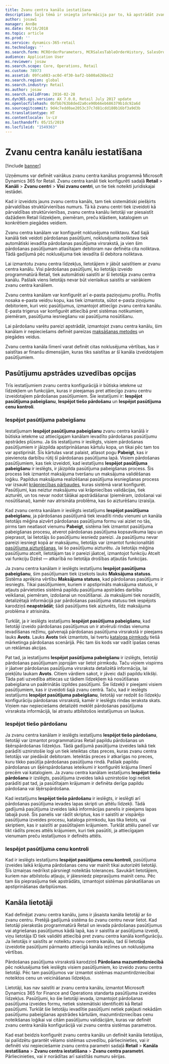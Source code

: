```yaml
---
title: Zvanu centra kanālu iestatīšana
description: Šajā tēmā ir sniegta informācija par to, kā apstrādāt zvanu centru pasūtījumus, izmantojot Microsoft Dynamics 365 for Retail.
author: josaw1
manager: AnnBe
ms.date: 04/16/2018
ms.topic: article
ms.prod: ''
ms.service: dynamics-365-retail
ms.technology: ''
ms.search.form: MCROrderParameters, MCRSalesTableOrderHistory, SalesOrderProcessingWorkspace
audience: Application User
ms.reviewer: josaw
ms.search.scope: Core, Operations, Retail
ms.custom: 78973
ms.assetid: 09fca083-ac0d-4f30-baf2-bb00a626be12
ms.search.region: global
ms.search.industry: Retail
ms.author: josaw
ms.search.validFrom: 2016-02-28
ms.dyn365.ops.version: AX 7.0.0, Retail July 2017 update
ms.openlocfilehash: 0bfbb763b8ded2a0ce90b66eb686379b1dc92a6d
ms.sourcegitcommit: 9d4c7edd0ae2053c37c7d81cdd180b16bf3a9d3b
ms.translationtype: HT
ms.contentlocale: lv-LV
ms.lasthandoff: 05/15/2019
ms.locfileid: "1549363"
---
```

# <a name="set-up-call-center-channels"></a>Zvanu centra kanālu iestatīšana

[!include [banner](includes/banner.md)]

Uzņēmums var definēt vairākus zvanu centra kanālus programmā Microsoft Dynamics 365 for Retail. Zvanu centra kanāli tiek konfigurēti sadaļā **Retail** \> **Kanāli** \> **Zvanu centri** \> **Visi zvanu centri**, un tie tiek noteikti juridiskajai iestādei.

Kad ir izveidots jauns zvanu centra kanāls, tam tiek sistemātiski piešķirts pārvaldības struktūrvienības numurs. Tā kā zvanu centri tiek izveidoti kā pārvaldības struktūrvienības, zvanu centra kanālu lietotāji var piesaistīt dažādiem Retail līdzekļiem, piemēram, preču klāstiem, katalogiem un konkrētiem piegādes veidiem.

Zvanu centra kanālam var konfigurēt noklusējuma noliktavu. Kad šajā kanālā tiek veidoti pārdošanas pasūtījumi, noklusējuma noliktava tiek automātiski ievadīta pārdošanas pasūtījuma virsrakstā, ja vien šim pārdošanas pasūtījumam atlasītajam debitoram nav definēta cita noliktava. Tādā gadījumā pēc noklusējuma tiek ievadīta šī debitora noliktava.

Lai izmantotu zvanu centra līdzekļus, lietotājiem ir jābūt saistītiem ar zvanu centra kanālu. Visi pārdošanas pasūtījumi, ko lietotājs izveido programmatūrā Retail, tiek automātiski saistīti ar šī lietotāja zvanu centra kanālu. Pašlaik viens lietotājs nevar būt vienlaikus saistīts ar vairākiem zvanu centra kanāliem.

Zvanu centra kanālam var konfigurēt arī e-pasta paziņojumu profilu. Profils nosaka e-pasta veidņu kopu, kas tiek izmantota, sūtot e-pasta ziņojumu debitoriem, kuri veic pasūtījumus, izmantojot attiecīgo zvanu centra kanālu. E-pasta trigerus var konfigurēt attiecībā pret sistēmas notikumiem, piemēram, pasūtījuma iesniegšanu vai pasūtījuma nosūtīšanu.

Lai pārdošanu varētu pareizi apstrādāt, izmantojot zvanu centra kanālu, šim kanālam ir nepieciešams definēt pareizas [maksāšanas metodes](https://docs.microsoft.com/dynamics365/unified-operations/retail/work-with-payments) un piegādes veidus.

Zvanu centra kanāla līmenī varat definēt citas noklusējuma vērtības, kas ir saistītas ar finanšu dimensijām, kuras tiks saistītas ar šī kanāla izveidotajiem pasūtījumiem.

## <a name="options-for-order-processing-behavior"></a>Pasūtījumu apstrādes uzvedības opcijas

Trīs iestatījumiem zvanu centra konfigurācijā ir būtiska ietekme uz līdzekļiem un funkcijām, kuras ir pieejamas pret attiecīgo zvanu centru izveidotajiem pārdošanas pasūtījumiem. Šie iestatījumi ir: **Iespējot pasūtījuma pabeigšanu**, **Iespējot tiešo pārdošanu** un **Iespējot pasūtījuma cenu kontroli**.

### <a name="enable-order-completion"></a>Iespējot pasūtījuma pabeigšanu

Iestatījumam **Iespējot pasūtījuma pabeigšanu** zvanu centra kanālā ir būtiska ietekme uz attiecīgajam kanālam ievadīto pārdošanas pasūtījumu apstrādes plūsmu. Ja šis iestatījums ir ieslēgts, visiem pārdošanas pasūtījumiem ir jāizpilda apstiprināšanas kārtulu kopa, un tikai pēc tam tos var apstiprināt. Šīs kārtulas varat palaist, atlasot pogu **Pabeigt**, kas ir pievienota darbību rūtij šī pārdošanas pasūtījuma lapā. Visiem pārdošanas pasūtījumiem, kas tiek izveidoti, kad iestatījums **Iespējot pasūtījuma pabeigšanu** ir ieslēgts, ir jāizpilda pasūtījuma pabeigšanas process. Šis process liek izmantot maksājuma tveršanu un maksājuma validēšanas loģiku. Papildus maksājuma realizēšanai pasūtījuma iesniegšanas process var izsaukt [krāpniecības pārbaudes](https://docs.microsoft.com/dynamics365/unified-operations/retail/set-up-fraud-alerts), kuras sistēmā varat konfigurēt. Pasūtījumi, kas neiztur maksājumu vai krāpniecības validācijas, tiek aizturēti, un tos nevar nodot tālākai apstrādāšanai (piemēram, izdošanai vai nosūtīšanai), kamēr nav atrisināta problēma, kas šo aizturēšanu izraisīja.

Kad zvanu centra kanālam ir ieslēgts iestatījums **Iespējot pasūtījuma pabeigšanu**, ja pārdošanas pasūtījumā tiek ievadīti rindu vienumi un kanāla lietotājs mēģina aizvērt pārdošanas pasūtījuma formu vai aiziet no tās, pirms tam neatlasot vienumu **Pabeigt**, sistēma liek izmantot pasūtījuma pabeigšanas procesu, atverot pārdošanas pasūtījuma kopsavilkuma lapu un pieprasot, lai lietotājs šo pasūtījumu iesniedz pareizi. Ja pasūtījumu nevar pareizi iesniegt kopā ar maksājumu, lietotājs var izmantot funkcionalitāti [pasūtījuma aizturēšanas](https://docs.microsoft.com/dynamics365/unified-operations/retail/work-with-order-holds), lai šo pasūtījumu aizturētu. Ja lietotājs mēģina pasūtījumu atcelt, lietotājam tas ir pareizi jāatceļ, izmantojot funkciju Atcelt vai funkciju Dzēst — atkarībā no lietotāja drošības atļautās funkcijas.

Ja zvanu centra kanālam ir ieslēgts iestatījums **Iespējot pasūtījuma pabeigšanu**, šim pasūtījumam tiek izsekots lauks **Maksājuma statuss**. Sistēma aprēķina vērtību **Maksājuma statuss**, kad pārdošanas pasūtījums ir iesniegts. Tikai pasūtījumiem, kuriem ir apstiprināts maksājuma statuss, ir atļauts pārvietoties sistēmā papildu pasūtījuma apstrādes darbību veikšanai, piemēram, izdošanai un nosūtīšanai. Ja maksājumi tiek noraidīti, detalizētajā informācijā par pārdošanas pasūtījuma statusu tiek iespējots karodziņš **neapstrādāt**; šādi pasūtījums tiek aizturēts, līdz maksājuma problēma ir atrisināta.

Turklāt, ja ir ieslēgts iestatījums **Iespējot pasūtījuma pabeigšanu**, kad lietotāji izveido pārdošanas pasūtījumus un ir atvēruši rindas vienuma ievadīšanas režīmu, galvenajā pārdošanas pasūtījuma virsrakstā ir pieejams lauks **Avots**. Lauks **Avots** tiek izmantots, lai tvertu [kataloga pirmkodu](https://docs.microsoft.com/dynamics365/unified-operations/retail/call-center-catalogs) tiešā mārketinga pārdošanas scenārijā. Pēc tam šis kods var vadīt īpašas cenas un reklāmas akcijas.

Pat tad, ja iestatījums **Iespējot pasūtījuma pabeigšanu** ir izslēgts, lietotāji pārdošanas pasūtījumam joprojām var lietot pirmkodu. Taču viņiem vispirms ir jāatver pārdošanas pasūtījuma virsraksta detalizētā informācija, lai piekļūtu laukam **Avots**. Citiem vārdiem sakot, ir jāveic daži papildu klikšķi. Tāda pati uzvedība attiecas uz tādiem līdzekļiem kā nosūtīšanas pabeigšana un paātrinātās izpildes pasūtījumi. Šie līdzekļi ir pieejami visiem pasūtījumiem, kas ir izveidoti šajā zvanu centrā. Taču, kad ir ieslēgts iestatījums **Iespējot pasūtījuma pabeigšanu**, lietotāji var redzēt šo līdzekļu konfigurāciju pārdošanas virsrakstā, kamēr ir ieslēgts rindas ieraksta skats. Viņiem nav nepieciešams detalizēti meklēt pārdošanas pasūtījuma virsraksta informācijā, lai atrastu atbilstošos iestatījumus un laukus.

### <a name="enable-direct-selling"></a>Iespējot tiešo pārdošanu

Ja zvanu centra kanālam ir ieslēgts iestatījums **Iespējot tiešo pārdošanu**, lietotāji var izmantot programmatūras Retail papildu pārdošanas un šķērspārdošanas līdzekļus. Tādā gadījumā pasūtījuma izveides laikā tiek parādīti uznirstošie logi un tiek ieteiktas citas preces, kuras zvanu centra lietotājs var piedāvāt debitoram. Ieteiktās preces ir atkarīgas no preces, kuru tikko pasūtīja pārdošanas pasūtījuma rindā. Pašlaik papildu pārdošanas un šķērspārdošanas ieteikumi ir konfigurēti krājuma līmenī precēm vai katalogiem. Ja zvanu centra kanālam iestatījums **Iespējot tiešo pārdošanu** ir izslēgts, pasūtījuma izveides laikā uznirstošie logi netiek parādīti pat tad, ja pasūtītajam krājumam ir definēta derīga papildu pārdošana vai šķērspārdošana.

Kad iestatījums **Iespējot tiešo pārdošanu** ir ieslēgts, ir ieslēgti arī pārdošanas pasūtījuma ievades lapas skripti un attēlu līdzekļi. Tādā gadījumā pasūtījuma izveides laikā informācijas panelis ir pieejams lapas labajā pusē. Šis panelis var rādīt skriptus, kas ir saistīti ar vispārējo pasūtījuma izveides procesu, kataloga pirmkodu, kas tika lietots, vai skriptiem, kas ir saistīti ar pasūtītajiem krājumiem. Turklāt attēlu panelī var tikt rādīts preces attēls krājumiem, kuri tiek pasūtīti, ja attiecīgajam vienumam preču iestatījumos ir definēts attēls.

### <a name="enable-order-price-control"></a>Iespējot pasūtījuma cenu kontroli

Kad ir ieslēgts iestatījums **Iespējot pasūtījuma cenu kontroli**, pasūtījuma izveides laikā krājuma pārdošanas cenu var mainīt tikai autorizēti lietotāji. Šīs izmaiņas nedrīkst pārsniegt noteiktās tolerances. Savukārt lietotājiem, kuriem nav atbilstošu atļauju, ir jāiesniedz pieprasījums mainīt cenu. Pēc tam šis pieprasījuma tiek apstrādāts, izmantojot sistēmas pārskatīšanas un apstiprināšanas darbplūsmas.

## <a name="channel-users"></a>Kanāla lietotāji

Kad definējat zvanu centra kanālu, jums ir jāsaista kanāla lietotāji ar šo zvanu centru. Pretējā gadījumā sistēma šo zvanu centru nevar lietot. Kad lietotāji pierakstās programmatūrā Retail un ievada pārdošanas pasūtījumus vai atgriešanas pasūtījumus kādā lapā, kas ir saistīta ar pasūtījuma izveidi, viņu lietotāja ID tiek validēti attiecībā pret zvanu centra kanāla konfigurāciju. Ja lietotājs ir saistīts ar noteiktu zvanu centra kanālu, tad šī lietotāja izveidotie pasūtījumi pārmanto attiecīgā kanāla iezīmes un noklusējuma vērtības.

Pārdošanas pasūtījuma virsrakstā karodziņš **Pārdošana mazumtirdzniecībā** pēc noklusējuma tiek ieslēgts visiem pasūtījumiem, ko izveido zvanu centra lietotāji. Pēc tam pasūtījumos var izmantot sistēmas mazumtirdzniecībai noteiktos cenu un veicināšanas līdzekļus.

Lietotāji, kas nav saistīti ar zvanu centra kanālu, izmantot Microsoft Dynamics 365 for Finance and Operations standarta pasūtījuma izveides līdzekļus. Pasūtījumi, ko šie lietotāji ievada, izmantojot pārdošanas pasūtījuma izveides formu, netiek sistemātiski identificēti kā Retail pasūtījumi. Turklāt šie lietotāju ievadītie pasūtījumi netiek pakļauti nekādām pasūtījumu pabeigšanas apstrādes kārtulām, mazumtirdzniecības cenu noteikšanas loģikai vai citām pasūtījumu validācijām, kuras var definēt zvanu centra kanāla konfigurācijā vai zvanu centra sistēmas parametros.

Kad esat beidzis konfigurēt zvanu centra kanālu un definēt kanāla lietotājus, lai palīdzētu garantēt vēlamo sistēmas uzvedību, pārliecinieties, vai ir definēti visi nepieciešamie zvanu centra parametri sadaļā **Retail** \> **Kanāla iestatīšana** \> **Zvanu centra iestatīšana** \> **Zvanu centra parametri**. Pārliecinieties, vai ir norādītas arī saistītās numuru sērijas.
